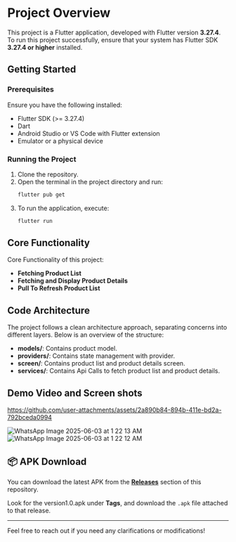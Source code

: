# Project Overview

This project is a Flutter application, developed with Flutter version **3.27.4**. To run this project successfully, ensure that your system has Flutter SDK **3.27.4 or higher** installed.

## Getting Started

### Prerequisites
Ensure you have the following installed:
- Flutter SDK (>= 3.27.4)
- Dart
- Android Studio or VS Code with Flutter extension
- Emulator or a physical device

### Running the Project
1. Clone the repository.
2. Open the terminal in the project directory and run:
   ```sh
   flutter pub get
   ```
3. To run the application, execute:
   ```sh
   flutter run
   ```

## Core Functionality

Core Functionality of this project: 

- **Fetching Product List**
- **Fetching and Display Product Details**
- **Pull To Refresh Product List**

## Code Architecture

The project follows a clean architecture approach, separating concerns into different layers. Below is an overview of the structure:

- **models/**: Contains product model.
- **providers/**: Contains state management with provider.
- **screen/**: Contains product list and product details screen.
- **services/**: Contains Api Calls to fetch product list and product details.

## Demo Video and Screen shots



https://github.com/user-attachments/assets/2a890b84-894b-411e-bd2a-792bceda0994



![WhatsApp Image 2025-06-03 at 1 22 13 AM](https://github.com/user-attachments/assets/ed0381f3-414a-421a-9039-1538ed9d4c00) ![WhatsApp Image 2025-06-03 at 1 22 12 AM](https://github.com/user-attachments/assets/6e7a90f8-40d3-4a5d-b095-0192ba451c90)




## 📦 APK Download

You can download the latest APK from the [**Releases**](https://github.com/KhawajaFakhar143/Dummy_json_fetching/releases/tag/v1.0_product_fetch) section of this repository.

Look for the version1.0.apk under **Tags**, and download the `.apk` file attached to that release.

---

Feel free to reach out if you need any clarifications or modifications!
